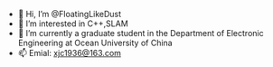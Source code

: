 - 👋 Hi, I’m @FloatingLikeDust
- 👀 I’m interested in C++,SLAM
- 🌱 I’m currently a graduate student in the Department of Electronic Engineering at Ocean University of China
- 📫 Emial: xjc1936@163.com

<!---
FloatingLikeDust/FloatingLikeDust is a ✨ special ✨ repository because its `README.md` (this file) appears on your GitHub profile.
You can click the Preview link to take a look at your changes.
--->

